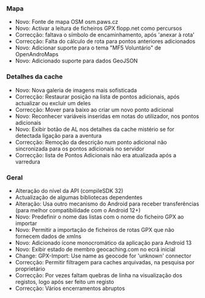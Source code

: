### Mapa
- Novo: Fonte de mapa OSM osm.paws.cz
- Novo: Activar a leitura de ficheiros GPX flopp.net como percursos
- Correcção: faltava o símbolo de encaminhamento, após 'anexar à rota'
- Correcção: Falta do cálculo de rota para pontos anteriores adicionados
- Novo: Adicionar suporte para o tema "MF5 Voluntário" de OpenAndroMaps
- Novo: Adicionado suporte para dados GeoJSON

### Detalhes da cache
- Novo: Nova galeria de imagens mais sofisticada
- Correcção: Restaurar posição na lista de pontos adicionais, após actualizar ou excluir um deles
- Correcção: Mover para baixo ao criar um novo ponto adicional
- Novo: Reconhecer variáveis inseridas em notas do utilizador, nos pontos adicionais
- Novo: Exibir botão de AL nos detalhes da cache mistério se for detectada ligação para a aventura
- Correcção: Remoção da descrição num ponto adicional não sincronizada para os pontos adicionais no servidor
- Correcção: lista de Pontos Adicionais não era atualizada após a varredura

### Geral
- Alteração do nível da API (compileSDK 32)
- Actualização de algumas bibliotecas dependentes
- Alteração: Usa outro mecanismo do Android para receber transferências (para melhor compatibilidade com o Android 12+)
- Novo: Predefinir o nome das listas com o nome do ficheiro GPX ao importar
- Novo: Permitir a importação de ficheiros de rotas GPX que não fornecem dados de xmlns
- Novo: Adicionado ícone monocromático da aplicação para Android 13
- Novo: Exibir estado de membro geocaching.com no ecrã inicial
- Change: GPX-Import: Use name as geocode for 'unknown' connector
- Correcção: Permitir filtragem para caches arquivadas, na pesquisa por proprietário
- Correcção: Por vezes faltam quebras de linha na visualização dos registos, logo após ser feito um registo
- Correcção: Vários encerramentos abruptos
